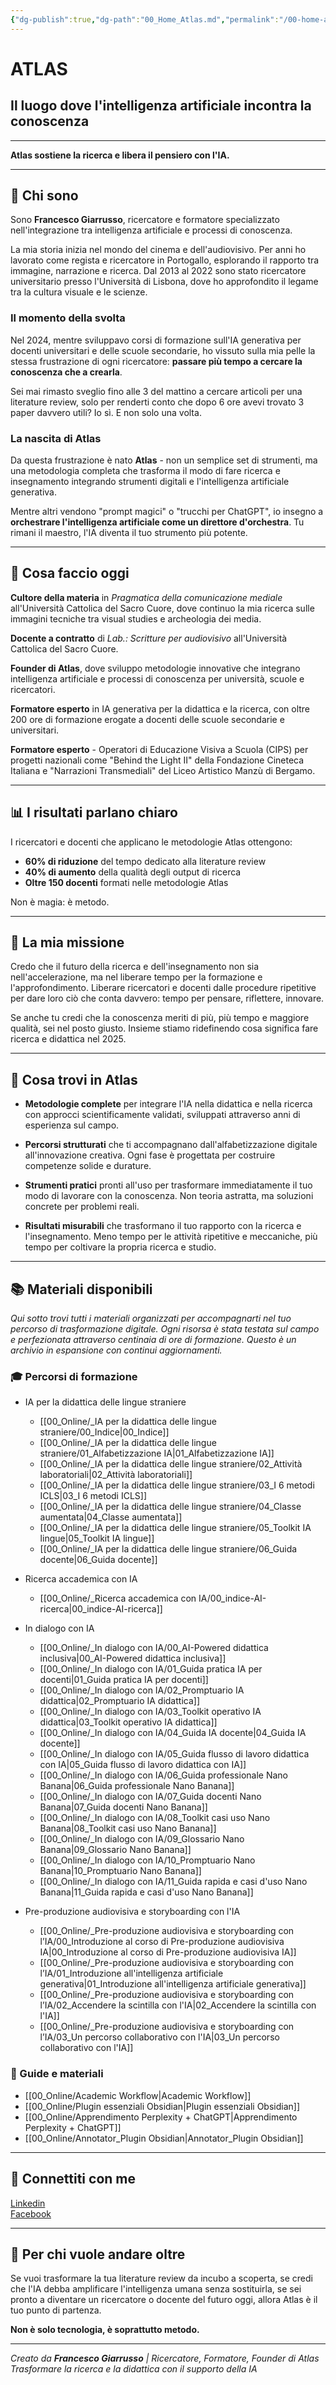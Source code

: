 ```yaml
---
{"dg-publish":true,"dg-path":"00_Home_Atlas.md","permalink":"/00-home-atlas/","tags":["gardenEntry"]}
---
```


# ATLAS

## Il luogo dove l'intelligenza artificiale incontra la conoscenza

---

**Atlas sostiene la ricerca e libera il pensiero con l'IA.**

---

## 👋 **Chi sono**

Sono **Francesco Giarrusso**, ricercatore e formatore specializzato nell'integrazione tra intelligenza artificiale e processi di conoscenza.

La mia storia inizia nel mondo del cinema e dell'audiovisivo. Per anni ho lavorato come regista e ricercatore in Portogallo, esplorando il rapporto tra immagine, narrazione e ricerca. Dal 2013 al 2022 sono stato ricercatore universitario presso l'Università di Lisbona, dove ho approfondito il legame tra la cultura visuale e le scienze.

### **Il momento della svolta**

Nel 2024, mentre sviluppavo corsi di formazione sull'IA generativa per docenti universitari e delle scuole secondarie, ho vissuto sulla mia pelle la stessa frustrazione di ogni ricercatore: **passare più tempo a cercare la conoscenza che a crearla**.

Sei mai rimasto sveglio fino alle 3 del mattino a cercare articoli per una literature review, solo per renderti conto che dopo 6 ore avevi trovato 3 paper davvero utili? Io sì. E non solo una volta.

### **La nascita di Atlas**

Da questa frustrazione è nato **Atlas** - non un semplice set di strumenti, ma una metodologia completa che trasforma il modo di fare ricerca e insegnamento integrando strumenti digitali e l'intelligenza artificiale generativa.

Mentre altri vendono "prompt magici" o "trucchi per ChatGPT", io insegno a **orchestrare l'intelligenza artificiale come un direttore d'orchestra**. Tu rimani il maestro, l'IA diventa il tuo strumento più potente.

---

## 🎯 **Cosa faccio oggi**

**Cultore della materia** in *Pragmatica della comunicazione mediale* all'Università Cattolica del Sacro Cuore, dove continuo la mia ricerca sulle immagini tecniche tra visual studies e archeologia dei media.

**Docente a contratto** di *Lab.: Scritture per audiovisivo* all'Università Cattolica del Sacro Cuore.

**Founder di Atlas**, dove sviluppo metodologie innovative che integrano intelligenza artificiale e processi di conoscenza per università, scuole e ricercatori.

**Formatore esperto** in IA generativa per la didattica e la ricerca, con oltre 200 ore di formazione erogate a docenti delle scuole secondarie e universitari.

**Formatore esperto** - Operatori di Educazione Visiva a Scuola (CIPS) per progetti nazionali come "Behind the Light II" della Fondazione Cineteca Italiana e "Narrazioni Transmediali" del Liceo Artistico Manzù di Bergamo.

---

## 📊 **I risultati parlano chiaro**

I ricercatori e docenti che applicano le metodologie Atlas ottengono:

- **60% di riduzione** del tempo dedicato alla literature review
- **40% di aumento** della qualità degli output di ricerca
- **Oltre 150 docenti** formati nelle metodologie Atlas

Non è magia: è metodo.

---

## 🚀 **La mia missione**

Credo che il futuro della ricerca e dell'insegnamento non sia nell'accelerazione, ma nel liberare tempo per la formazione e l'approfondimento. Liberare ricercatori e docenti dalle procedure ripetitive per dare loro ciò che conta davvero: tempo per pensare, riflettere, innovare.

Se anche tu credi che la conoscenza meriti di più, più tempo e maggiore qualità, sei nel posto giusto. Insieme stiamo ridefinendo cosa significa fare ricerca e didattica nel 2025.

---

## 🎯 **Cosa trovi in Atlas**

- **Metodologie complete** per integrare l'IA nella didattica e nella ricerca con approcci scientificamente validati, sviluppati attraverso anni di esperienza sul campo.

- **Percorsi strutturati** che ti accompagnano dall'alfabetizzazione digitale all'innovazione creativa. Ogni fase è progettata per costruire competenze solide e durature.

- **Strumenti pratici** pronti all'uso per trasformare immediatamente il tuo modo di lavorare con la conoscenza. Non teoria astratta, ma soluzioni concrete per problemi reali.

- **Risultati misurabili** che trasformano il tuo rapporto con la ricerca e l'insegnamento. Meno tempo per le attività ripetitive e meccaniche, più tempo per coltivare la propria ricerca e studio.

---

## 📚 **Materiali disponibili**

*Qui sotto trovi tutti i materiali organizzati per accompagnarti nel tuo percorso di trasformazione digitale. Ogni risorsa è stata testata sul campo e perfezionata attraverso centinaia di ore di formazione. Questo è un archivio in espansione con continui aggiornamenti.*

### 🎓 Percorsi di formazione
- IA per la didattica delle lingue straniere
	- [[00_Online/_IA per la didattica delle lingue straniere/00_Indice\|00_Indice]]
	- [[00_Online/_IA per la didattica delle lingue straniere/01_Alfabetizzazione IA\|01_Alfabetizzazione IA]]
	- [[00_Online/_IA per la didattica delle lingue straniere/02_Attività laboratoriali\|02_Attività laboratoriali]]
	- [[00_Online/_IA per la didattica delle lingue straniere/03_I 6 metodi ICLS\|03_I 6 metodi ICLS]]
	- [[00_Online/_IA per la didattica delle lingue straniere/04_Classe aumentata\|04_Classe aumentata]]
	- [[00_Online/_IA per la didattica delle lingue straniere/05_Toolkit IA lingue\|05_Toolkit IA lingue]]
	- [[00_Online/_IA per la didattica delle lingue straniere/06_Guida docente\|06_Guida docente]]

- Ricerca accademica con IA
	- [[00_Online/_Ricerca accademica con IA/00_indice-AI-ricerca\|00_indice-AI-ricerca]]

- In dialogo con IA
	- [[00_Online/_In dialogo con IA/00_AI-Powered didattica inclusiva\|00_AI-Powered didattica inclusiva]]
	- [[00_Online/_In dialogo con IA/01_Guida pratica IA per docenti\|01_Guida pratica IA per docenti]]
	- [[00_Online/_In dialogo con IA/02_Promptuario IA didattica\|02_Promptuario IA didattica]]
	- [[00_Online/_In dialogo con IA/03_Toolkit operativo IA didattica\|03_Toolkit operativo IA didattica]]
	- [[00_Online/_In dialogo con IA/04_Guida IA docente\|04_Guida IA docente]]
	- [[00_Online/_In dialogo con IA/05_Guida flusso di lavoro didattica con IA\|05_Guida flusso di lavoro didattica con IA]]
	- [[00_Online/_In dialogo con IA/06_Guida professionale Nano Banana\|06_Guida professionale Nano Banana]]
	- [[00_Online/_In dialogo con IA/07_Guida docenti Nano Banana\|07_Guida docenti Nano Banana]]
	- [[00_Online/_In dialogo con IA/08_Toolkit casi uso Nano Banana\|08_Toolkit casi uso Nano Banana]]
	- [[00_Online/_In dialogo con IA/09_Glossario Nano Banana\|09_Glossario Nano Banana]]
	- [[00_Online/_In dialogo con IA/10_Promptuario Nano Banana\|10_Promptuario Nano Banana]]
	- [[00_Online/_In dialogo con IA/11_Guida rapida e casi d'uso Nano Banana\|11_Guida rapida e casi d'uso Nano Banana]]

- Pre-produzione audiovisiva e storyboarding con l'IA
	- [[00_Online/_Pre-produzione audiovisiva e storyboarding con l’IA/00_Introduzione al corso di Pre-produzione audiovisiva IA\|00_Introduzione al corso di Pre-produzione audiovisiva IA]]
	- [[00_Online/_Pre-produzione audiovisiva e storyboarding con l’IA/01_Introduzione all'intelligenza artificiale generativa\|01_Introduzione all'intelligenza artificiale generativa]]
	- [[00_Online/_Pre-produzione audiovisiva e storyboarding con l’IA/02_Accendere la scintilla con l'IA\|02_Accendere la scintilla con l'IA]]
	- [[00_Online/_Pre-produzione audiovisiva e storyboarding con l’IA/03_Un percorso collaborativo con l'IA\|03_Un percorso collaborativo con l'IA]]

### 📖 Guide e materiali
- [[00_Online/Academic Workflow\|Academic Workflow]]
- [[00_Online/Plugin essenziali Obsidian\|Plugin essenziali Obsidian]]
- [[00_Online/Apprendimento Perplexity + ChatGPT\|Apprendimento Perplexity + ChatGPT]] 
- [[00_Online/Annotator_Plugin Obsidian\|Annotator_Plugin Obsidian]]

---

## 💬 **Connettiti con me**

[Linkedin](https://www.linkedin.com/in/giarrusso-atlas)    
[Facebook](https://www.facebook.com/francescogiarrusso1980)

---

## 🎯 **Per chi vuole andare oltre**

Se vuoi trasformare la tua literature review da incubo a scoperta, se credi che l'IA debba amplificare l'intelligenza umana senza sostituirla, se sei pronto a diventare un ricercatore o docente del futuro oggi, allora Atlas è il tuo punto di partenza.

**Non è solo tecnologia, è soprattutto metodo.**

---

*Creato da **Francesco Giarrusso** | Ricercatore, Formatore, Founder di Atlas*  
*Trasformare la ricerca e la didattica con il supporto della IA*
